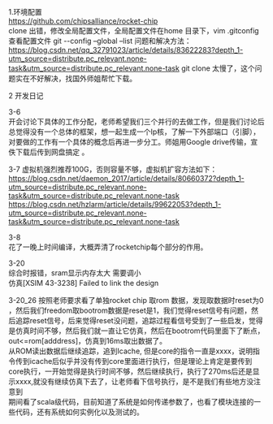 1.环境配置  
https://github.com/chipsalliance/rocket-chip  
clone 出错，修改全局配置文件，全局配置文件在home 目录下，vim  .gitconfig  查看配置文件
git --config –global –list
问题和解决方法：
https://blog.csdn.net/qq_32791023/article/details/83622283?depth_1-utm_source=distribute.pc_relevant.none-task&utm_source=distribute.pc_relevant.none-task
git clone 太慢了，这个问题实在不好解决，找国外师姐帮忙下载。 

2 开发日记  

3-6  
开会讨论下具体的工作分配，老师希望我们三个并行的去做工作，但是我们讨论后总觉得没有一个总体的框架，想一起生成一个Ip核，了解一下外部端口（引脚），对要做的工作有一个具体的概念后再进一步分工。师姐用Google drive传输，宣佚下载后传到网盘搞定 。 

3-7
虚拟机强烈推荐100G，否则容量不够，虚拟机扩容方法如下：
https://blog.csdn.net/daemon_2017/article/details/80660372?depth_1-utm_source=distribute.pc_relevant.none-task&utm_source=distribute.pc_relevant.none-task  
https://blog.csdn.net/hzlarm/article/details/99622053?depth_1-utm_source=distribute.pc_relevant.none-task&utm_source=distribute.pc_relevant.none-task  

3-8  
花了一晚上时间编译，大概弄清了rocketchip每个部分的作用。

3-20  
综合时报错，sram显示内存太大 需要调小  
仿真[XSIM 43-3238] Failed to link the design

3-20_26
按照老师要求看了单独rocket chip 取rom 数据，发现取数据时reset为0 ，然后我们freedom取bootrom数据是reset是1，我们觉得reset信号有问题，然后追踪reset信号，后来觉得reset没问题，追踪过程看信号受到了一些启发，觉得是仿真时间不够，然后我们就一直让它仿真，然后在bootrom代码里面下了断点，out<=rom[adddress]，仿真到16ms取出数据了。  
从ROM读出数据后继续追踪，追到Icache, 但是core的指令一直是xxxx，说明指令传到icache后似乎并没有传到core里面进行执行，但是理论上肯定是要传到core执行，一开始觉得是执行时间不够，然后继续执行，执行了270ms后还是显示xxxx,就没有继续仿真下去了，让老师看下信号执行，是不是我们有些地方没注意到  
期间看了scala级代码，目前知道了系统是如何传递参数了，也看了模块连接的一些代码，还有系统如何实例化以及测试的。